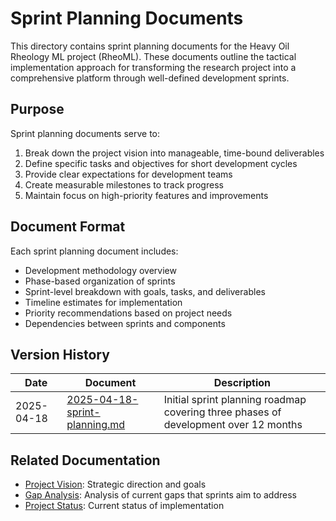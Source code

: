# Sprint Planning Documents

This directory contains sprint planning documents for the Heavy Oil Rheology ML project (RheoML). These documents outline the tactical implementation approach for transforming the research project into a comprehensive platform through well-defined development sprints.

## Purpose

Sprint planning documents serve to:

1. Break down the project vision into manageable, time-bound deliverables
2. Define specific tasks and objectives for short development cycles
3. Provide clear expectations for development teams
4. Create measurable milestones to track progress
5. Maintain focus on high-priority features and improvements

## Document Format

Each sprint planning document includes:

- Development methodology overview
- Phase-based organization of sprints
- Sprint-level breakdown with goals, tasks, and deliverables
- Timeline estimates for implementation
- Priority recommendations based on project needs
- Dependencies between sprints and components

## Version History

| Date | Document | Description |
|------|----------|-------------|
| 2025-04-18 | [2025-04-18-sprint-planning.md](./2025-04-18-sprint-planning.md) | Initial sprint planning roadmap covering three phases of development over 12 months |

## Related Documentation

- [Project Vision](../project-vision/): Strategic direction and goals
- [Gap Analysis](../gap-analysis/): Analysis of current gaps that sprints aim to address
- [Project Status](../project-status/): Current status of implementation
